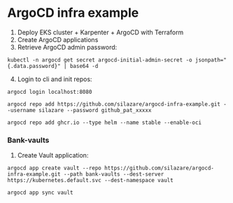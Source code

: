 # ArgoCD infra example

1) Deploy EKS cluster + Karpenter + ArgoCD with Terraform
2) Create ArgoCD applications
3) Retrieve ArgoCD admin password:
```
kubectl -n argocd get secret argocd-initial-admin-secret -o jsonpath="{.data.password}" | base64 -d
```
4) Login to cli and init repos:
```shell
argocd login localhost:8080

argocd repo add https://github.com/silazare/argocd-infra-example.git --username silazare --password github_pat_xxxxx

argocd repo add ghcr.io --type helm --name stable --enable-oci
```

### Bank-vaults

1) Create Vault application:
```
argocd app create vault --repo https://github.com/silazare/argocd-infra-example.git --path bank-vaults --dest-server https://kubernetes.default.svc --dest-namespace vault

argocd app sync vault
```
